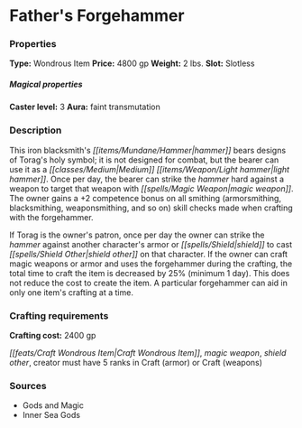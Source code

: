 ﻿---
Title: "Father's Forgehammer"
Type: "Wondrous Item"
Price: "4800 gp"
Weight: "2 lbs."
Slot: "Slotless"
Caster level: "3"
Aura: "faint transmutation"
Description: |
  "This iron blacksmith's hammer bears designs of Torag's holy symbol; it is not designed for combat, but the bearer can use it as a Medium light hammer. Once per day, the bearer can strike the hammer hard against a weapon to target that weapon with _magic weapon_. The owner gains a +2 competence bonus on all smithing (armorsmithing, blacksmithing, weaponsmithing, and so on) skill checks made when crafting with the _forgehammer_.
  If Torag is the owner's patron, once per day the owner can strike the hammer against another character's armor or shield to cast _shield other_ on that character. If the owner can craft magic weapons or armor and uses the _forgehammer_ during the crafting, the total time to craft the item is decreased by 25% (minimum 1 day). This does not reduce the cost to create the item. A particular _forgehammer_ can aid in only one item's crafting at a time."
Crafting cost: "2400 gp"
Sources: "['Gods and Magic', 'Inner Sea Gods']"
---

# Father's Forgehammer

### Properties

**Type:** Wondrous Item **Price:** 4800 gp **Weight:** 2 lbs. **Slot:** Slotless

##### Magical properties

**Caster level:** 3 **Aura:** faint transmutation

### Description

This iron blacksmith's _[[items/Mundane/Hammer|hammer]]_ bears designs of Torag's holy symbol; it is not designed for combat, but the bearer can use it as a _[[classes/Medium|Medium]]_ _[[items/Weapon/Light hammer|light hammer]]_. Once per day, the bearer can strike the _hammer_ hard against a weapon to target that weapon with _[[spells/Magic Weapon|magic weapon]]_. The owner gains a +2 competence bonus on all smithing (armorsmithing, blacksmithing, weaponsmithing, and so on) skill checks made when crafting with the forgehammer.

If Torag is the owner's patron, once per day the owner can strike the _hammer_ against another character's armor or _[[spells/Shield|shield]]_ to cast _[[spells/Shield Other|shield other]]_ on that character. If the owner can craft magic weapons or armor and uses the forgehammer during the crafting, the total time to craft the item is decreased by 25% (minimum 1 day). This does not reduce the cost to create the item. A particular forgehammer can aid in only one item's crafting at a time.

### Crafting requirements

**Crafting cost:** 2400 gp

_[[feats/Craft Wondrous Item|Craft Wondrous Item]]_, _magic weapon_, _shield other_, creator must have 5 ranks in Craft (armor) or Craft (weapons)

### Sources

* Gods and Magic
* Inner Sea Gods